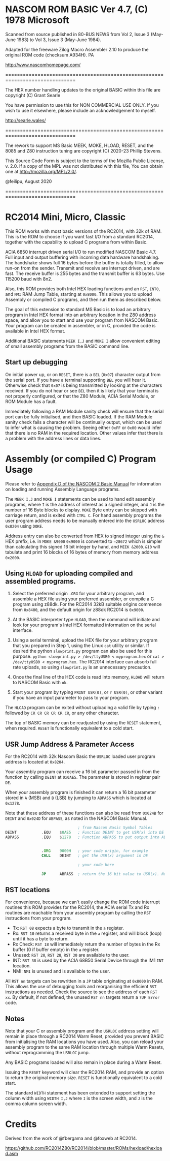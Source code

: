 
# NASCOM ROM BASIC Ver 4.7, (C) 1978 Microsoft

Scanned from source published in 80-BUS NEWS from Vol 2, Issue 3 (May-June 1983) to Vol 3, Issue 3 (May-June 1984).

Adapted for the freeware Zilog Macro Assembler 2.10 to produce the original ROM code (checksum A934H). PA

http://www.nascomhomepage.com/

==============================================================================

The HEX number handling updates to the original BASIC within this file are copyright (C) Grant Searle

You have permission to use this for NON COMMERCIAL USE ONLY.
If you wish to use it elsewhere, please include an acknowledgement to myself.

http://searle.wales/

==============================================================================

The rework to support MS Basic MEEK, MOKE, HLOAD, RESET, and the 8085 and Z80 instruction tuning are copyright (C) 2020-23 Phillip Stevens.


This Source Code Form is subject to the terms of the Mozilla Public License, v. 2.0. If a copy of the MPL was not distributed with this file, You can obtain one at http://mozilla.org/MPL/2.0/.

@feilipu, August 2020

==============================================================================

# RC2014 Mini, Micro, Classic

This ROM works with most basic versions of the RC2014, with 32k of RAM. This is the ROM to choose if you want fast I/O from a standard RC2014, together with the capability to upload C programs from within Basic.

ACIA 6850 interrupt driven serial I/O to run modified NASCOM Basic 4.7. Full input and output buffering with incoming data hardware handshaking. The handshake shows full 16 bytes before the buffer is totally filled, to allow run-on from the sender. Transmit and receive are interrupt driven, and are fast. The receive buffer is 255 bytes and the transmit buffer is 63 bytes. Use 115200 baud with 8n2.

Also, this ROM provides both Intel HEX loading functions and an `RST`, `INT0`, and `NMI` RAM Jump Table, starting at `0x8000`. This allows you to upload Assembly or compiled C programs, and then run them as described below.

The goal of this extension to standard MS Basic is to load an arbitrary program in Intel HEX format into an arbitrary location in the Z80 address space, and allow you to start and use your program from NASCOM Basic. Your program can be created in assembler, or in C, provided the code is available in Intel HEX format.

Additional BASIC statements `MEEK I,J` and `MOKE I` allow convenient editing of small assembly programs from the BASIC command line.

## Start up debugging

On initial power up, or on `RESET`, there is a `BEL` (`0x07`) character output from the serial port. If you have a terminal supporting `BEL` you will hear it. Otherwise check that `0x07` is being transmitted by looking at the characters received. If you do not hear or see `BEL` then it is likely that your terminal is not properly configured, or that the Z80 Module, ACIA Serial Module, or ROM Module has a fault.

Immediately following a RAM Module sanity check will ensure that the serial port can be fully initialised, and then BASIC loaded. If the RAM Module sanity check fails a character will be continually output, which can be used to infer what is causing the problem. Seeing either `0xFF` or `0x00` would infer that there is no RAM in the required location. Other values infer that there is a problem with the address lines or data lines.

# Assembly (or compiled C) Program Usage

Please refer to [Appendix D of the NASCOM 2 Basic Manual](https://github.com/feilipu/NASCOM_BASIC_4.7/blob/master/NASCOM_Basic_Manual.pdf) for information on loading and running Assembly Language programs.

The `MEEK I,J` and `MOKE I` statements can be used to hand edit assembly programs, where `I` is the address of interest as a signed integer, and `J` is the number of 16 Byte blocks to display. `MOKE` Byte entry can be skipped with carriage return, and is exited with `CTRL C`. For hand assembly programs the user program address needs to be manually entered into the `USRLOC` address `0x8204` using `DOKE`.

Address entry can also be converted from HEX to signed integer using the `&` HEX prefix, i.e. in `MOKE &9000` `0x9000` is converted to `−28672` which is simpler than calculating this signed 16 bit integer by hand, and `MEEK &2000,&10` will tabulate and print 16 blocks of 16 bytes of memory from memory address `0x2000`.

## Using `HLOAD` for uploading compiled and assembled programs.

1. Select the preferred origin `.ORG` for your arbitrary program, and assemble a HEX file using your preferred assembler, or compile a C program using z88dk. For the RC2014 32kB suitable origins commence from `0x8400`, and the default origin for z88dk RC2014 is `0x9000`.

2. At the BASIC interpreter type `HLOAD`, then the command will initiate and look for your program's Intel HEX formatted information on the serial interface.

3. Using a serial terminal, upload the HEX file for your arbitrary program that you prepared in Step 1, using the Linux `cat` utility or similar. If desired the python `slowprint.py` program can also be used for this purpose. `python slowprint.py > /dev/ttyUSB0 < myprogram.hex` or `cat > /dev/ttyUSB0 < myprogram.hex`. The RC2014 interface can absorb full rate uploads, so using `slowprint.py` is an unnecessary precaution.

4. Once the final line of the HEX code is read into memory, `HLOAD` will return to NASCOM Basic with `ok`.

5. Start your program by typing `PRINT USR(0)`, or `? USR(0)`, or other variant if you have an input parameter to pass to your program.

The `HLOAD` program can be exited without uploading a valid file by typing `:` followed by `CR CR CR CR CR CR`, or any other character.

The top of BASIC memory can be readjusted by using the `RESET` statement, when required. `RESET` is functionally equivalent to a cold start.

## USR Jump Address & Parameter Access

For the RC2014 with 32k Nascom Basic the `USRLOC` loaded user program address is located at `0x8204`.

Your assembly program can receive a 16 bit parameter passed in from the function by calling `DEINT` at `0x0AE5`. The parameter is stored in register pair `DE`.

When your assembly program is finished it can return a 16 bit parameter stored in `A` (MSB) and `B` (LSB) by jumping to `ABPASS` which is located at `0x1278`.

Note that these address of these functions can also be read from `0x024B` for `DEINT` and `0x024D` for `ABPASS`, as noted in the NASCOM Basic Manual.

``` asm
                                ; from Nascom Basic Symbol Tables
DEINT           .EQU    $0AE5   ; Function DEINT to get USR(x) into DE registers
ABPASS          .EQU    $1278   ; Function ABPASS to put output into AB register for return


                .ORG    9000H   ; your code origin, for example
                CALL    DEINT   ; get the USR(x) argument in DE

                                ; your code here

                JP      ABPASS  ; return the 16 bit value to USR(x). Note JP not CALL
```

## RST locations

For convenience, because we can't easily change the ROM code interrupt routines this ROM provides for the RC2014, the ACIA serial Tx and Rx routines are reachable from your assembly program by calling the `RST` instructions from your program.

* Tx: `RST 08` expects a byte to transmit in the `a` register.
* Rx: `RST 10` returns a received byte in the `a` register, and will block (loop) until it has a byte to return.
* Rx Check: `RST 18` will immediately return the number of bytes in the Rx buffer (0 if buffer empty) in the `a` register.
* Unused: `RST 20`, `RST 28`, `RST 30` are available to the user.
* INT: `RST 38` is used by the ACIA 68B50 Serial Device through the IM1 `INT` location.
* NMI: `NMI` is unused and is available to the user.

All `RST nn` targets can be rewritten in a `JP` table originating at `0x8000` in RAM. This allows the use of debugging tools and reorganising the efficient `RST` instructions as needed. Check the source to see the address of each `RST xx`. By default, if not defined, the unused `RST nn` targets return a `?UF Error` code.

## Notes

Note that your C or assembly program and the `USRLOC` address setting will remain in place through a RC2014 Warm Reset, provided you prevent BASIC from initialising the RAM locations you have used. Also, you can reload your assembly program to the same RAM location through multiple Warm Resets, without reprogramming the `USRLOC` jump.

Any BASIC programs loaded will also remain in place during a Warm Reset.

Issuing the `RESET` keyword will clear the RC2014 RAM, and provide an option to return the original memory size. `RESET` is functionally equivalent to a cold start.

The standard `WIDTH` statement has been extended to support setting the column width using `WIDTH I,J` where `I` is the screen width, and `J` is the comma column screen width.

# Credits

Derived from the work of @fbergama and @foxweb at RC2014.

https://github.com/RC2014Z80/RC2014/blob/master/ROMs/hexload/hexload.asm

